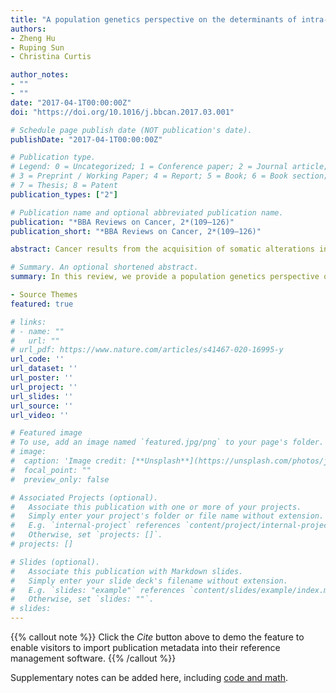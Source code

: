 ```yaml
---
title: "A population genetics perspective on the determinants of intra-tumor heterogeneity"
authors:
- Zheng Hu
- Ruping Sun
- Christina Curtis

author_notes:
- ""
- ""
date: "2017-04-1T00:00:00Z"
doi: "https://doi.org/10.1016/j.bbcan.2017.03.001"

# Schedule page publish date (NOT publication's date).
publishDate: "2017-04-1T00:00:00Z"

# Publication type.
# Legend: 0 = Uncategorized; 1 = Conference paper; 2 = Journal article;
# 3 = Preprint / Working Paper; 4 = Report; 5 = Book; 6 = Book section;
# 7 = Thesis; 8 = Patent
publication_types: ["2"]

# Publication name and optional abbreviated publication name.
publication: "*BBA Reviews on Cancer, 2*(109–126)"
publication_short: "*BBA Reviews on Cancer, 2*(109–126)"

abstract: Cancer results from the acquisition of somatic alterations in a microevolutionary process that typically occurs over many years, much of which is occult. Understanding the evolutionary dynamics that are operative at different stages of progression in individual tumors might inform the earlier detection, diagnosis, and treatment of cancer. Although these processes cannot be directly observed, the resultant spatiotemporal patterns of genetic variation amongst tumor cells encode their evolutionary histories. Such intra-tumor heterogeneity is pervasive not only at the genomic level, but also at the transcriptomic, phenotypic, and cellular levels. Given the implications for precision medicine, the accurate quantification of heterogeneity within and between tumors has become a major focus of current research. In this review, we provide a population genetics perspective on the determinants of intra-tumor heterogeneity and approaches to quantify genetic diversity. We summarize evidence for different modes of evolution based on recent cancer genome sequencing studies and discuss emerging evolutionary strategies to therapeutically exploit tumor heterogeneity.

# Summary. An optional shortened abstract.
summary: In this review, we provide a population genetics perspective on the determinants of intra-tumor heterogeneity and approaches to quantify genetic diversity. We summarize evidence for different modes of evolution based on recent cancer genome sequencing studies and discuss emerging evolutionary strategies to therapeutically exploit tumor heterogeneity.

- Source Themes
featured: true

# links:
# - name: ""
#   url: ""
# url_pdf: https://www.nature.com/articles/s41467-020-16995-y
url_code: ''
url_dataset: ''
url_poster: ''
url_project: ''
url_slides: ''
url_source: ''
url_video: ''

# Featured image
# To use, add an image named `featured.jpg/png` to your page's folder. 
# image:
#  caption: 'Image credit: [**Unsplash**](https://unsplash.com/photos/jdD8gXaTZsc)'
#  focal_point: ""
#  preview_only: false

# Associated Projects (optional).
#   Associate this publication with one or more of your projects.
#   Simply enter your project's folder or file name without extension.
#   E.g. `internal-project` references `content/project/internal-project/index.md`.
#   Otherwise, set `projects: []`.
# projects: []

# Slides (optional).
#   Associate this publication with Markdown slides.
#   Simply enter your slide deck's filename without extension.
#   E.g. `slides: "example"` references `content/slides/example/index.md`.
#   Otherwise, set `slides: ""`.
# slides:
---
```


{{% callout note %}}
Click the *Cite* button above to demo the feature to enable visitors to import publication metadata into their reference management software.
{{% /callout %}}

Supplementary notes can be added here, including [code and math](https://sourcethemes.com/academic/docs/writing-markdown-latex/).
